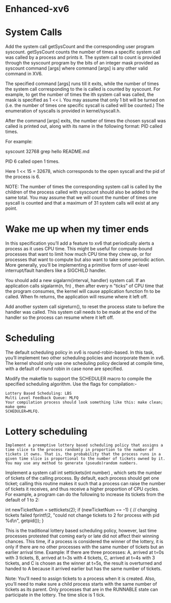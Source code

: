 # Enhanced-xv6

#  System Calls
Add the system call getSysCount and the corresponding user program syscount. getSysCount counts the number of times a specific system call was called by a process and prints it. The system call to count is provided through the syscount program by the bits of an integer mask provided as syscount <mask> command [args] where command [args] is any other valid command in XV6.

The specified command [args] runs till it exits, while the number of times the system call corresponding to the <mask> is called is counted by syscount. For example, to get the number of times the ith system call was called, the mask is specified as 1 << i. You may assume that only 1 bit will be turned on (i.e. the number of times one specific syscall is called will be counted.) The enumeration of syscalls is provided in kernel/syscall.h.

After the command [args] exits, the number of times the chosen syscall was called is printed out, along with its name in the following format: PID <caller pid> called <syscall name> <n> times. 

For example:

syscount 32768 grep hello README.md

PID 6 called open 1 times.


Here 1 << 15 = 32678, which corresponds to the open syscall and the pid of the process is 6.

NOTE: The number of times the corresponding system call is called by the children of the process called with syscount should also be added to the same total. You may assume that we will count the number of times one syscall is counted and that a maximum of 31 system calls will exist at any point.

# Wake me up when my timer ends

In this specification you’ll add a feature to xv6 that periodically alerts a process as it uses CPU time. This might be useful for compute-bound processes that want to limit how much CPU time they chew up, or for processes that want to compute but also want to take some periodic action. More generally, you’ll be implementing a primitive form of user-level interrupt/fault handlers like a SIGCHILD handler.

You should add a new sigalarm(interval, handler) system call. If an application calls sigalarm(n, fn) , then after every n  ”ticks” of CPU time that the program consumes, the kernel will cause application function fn  to be called. When fn  returns, the application will resume where it left off.

Add another system call sigreturn(), to reset the process state to before the handler was called. This system call needs to be made at the end of the handler so the process can resume where it left off.


# Scheduling
The default scheduling policy in xv6 is round-robin-based. In this task, you’ll implement two other scheduling policies and incorporate them in xv6. The kernel should only use one scheduling policy declared at compile time, with a default of round robin in case none are specified.

Modify the makefile to support the SCHEDULER macro to compile the specified scheduling algorithm. Use the flags for compilation:-

    Lottery Based Scheduling: LBS
    Multi Level Feedback Queue: MLFQ
    Your compilation process should look something like this: make clean; make qemu 
    SCHEDULER=MLFQ.

# Lottery scheduling
    Implement a preemptive lottery based scheduling policy that assigns a time slice to the process randomly in proportion to the number of tickets it owns. That is, the probability that the process runs in a given time slice is proportional to the number of tickets owned by it. You may use any method to generate (pseudo)random numbers.

Implement a system call int settickets(int number) , which sets the number of tickets of the calling process. By default, each process should get one ticket; calling this routine makes it such that a process can raise the number of tickets it receives, and thus receive a higher proportion of CPU cycles. For example, a program can do the following to increase its tickets from the default of 1 to 2:

int newTicketNum = settickets(2);
if (newTicketNum == -1) {
	// changing tickets failed
	fprintf(2, "could not change tickets to 2 for process with pid %d\n", getpid());
}

This is the traditional lottery based scheduling policy, however, last time processes protested that coming early or late did not affect their winning chances. This time, if a process is considered the winner of the lottery, it is only if there are no other processes with the same number of tickets but an earlier arrival time.
Example: If there are three processes:
A, arrived at t=0s with 3 tickets,
B, arrived at t=3s with 4 tickets,
C, arrived at t=4s with 3 tickets,
and C is chosen as the winner at t=5s, the result is overturned and handed to A because it arrived earlier but has the same number of tickets.

Note: You’ll need to assign tickets to a process when it is created. Also, you’ll need to make sure a child process starts with the same number of tickets as its parent. Only processes that are in the RUNNABLE state can participate in the lottery. The time slice is 1 tick.
